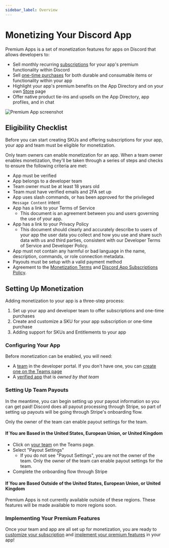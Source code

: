 ```yaml
---
sidebar_label: Overview
---
```


# Monetizing Your Discord App

Premium Apps is a set of monetization features for apps on Discord that allows developers to:

- Sell monthly recurring [subscriptions](#DOCS_MONETIZATION_APP_SUBSCRIPTIONS) for your app's premium functionality within Discord
- Sell [one-time purchases](#DOCS_MONETIZATION_ONE-TIME_PURCHASES) for both durable and consumable items or functionality within your app
- Highlight your app's premium benefits on the App Directory and on your own [Store](#DOCS_MONETIZATION_MANAGING_YOUR_STORE) page
- Offer native product tie-ins and upsells on the App Directory, app profiles, and in chat

![Premium App screenshot](premium-example.png)

## Eligibility Checklist

Before you can start creating SKUs and offering subscriptions for your app, your app and team must be eligible for monetization.

Only team owners can enable monetization for an app. When a team owner enables monetization, they'll be taken through a series of steps and checks to ensure the following criteria are met:

- App must be verified
- App belongs to a developer team
- Team owner must be at least 18 years old
- Team must have verified emails and 2FA set up
- App uses slash commands, or has been approved for the privileged `Message Content` intent
- App has a link to your Terms of Service
  - This document is an agreement between you and users governing the use of your app.
- App has a link to your Privacy Policy
  - This document should clearly and accurately describe to users of your app the user data you collect and how you use and share such data with us and third parties, consistent with our Developer Terms of Service and Developer Policy.
- App must not contain any harmful or bad language in the name, description, commands, or role connection metadata.
- Payouts must be setup with a valid payment method
- Agreement to the [Monetization Terms](https://support.discord.com/hc/articles/5330075836311) and [Discord App Subscriptions Policy](https://support-dev.discord.com/hc/articles/17442400631959).

## Setting Up Monetization

Adding monetization to your app is a three-step process:

1. Set up your app and developer team to offer subscriptions and one-time purchases
2. Create and customize a SKU for your app subscription or one-time purchase
3. Adding support for SKUs and Entitlements to your app

### Configuring Your App

Before monetization can be enabled, you will need:

- A [team](#DOCS_TOPICS_TEAMS) in the developer portal. If you don't have one, you can [create one on the Teams page](https://discord.com/developers/teams)
- A [verified app](https://support.discord.com/hc/en-us/articles/360040720412-Bot-Verification-and-Data-Allowlisting#h_46b3869c-6d50-43fc-b07c-9ed7569a1160) that is _owned by that team_

### Setting Up Team Payouts

In the meantime, you can begin setting up your payout information so you can get paid! Discord does all payout processing through Stripe, so part of setting up payouts will be going through Stripe's onboarding flow.

Only the owner of the team can enable payout settings for the team.

#### If You are Based in the United States, European Union, or United Kingdom

- Click on [your team](https://discord.com/developers/teams) on the Teams page.
- Select "Payout Settings"
  - If you do not see "Payout Settings", you are not the owner of the team. Only the owner of the team can enable payout settings for the team.
- Complete the onboarding flow through Stripe

#### If You are Based Outside of the United States, European Union, or United Kingdom

Premium Apps is not currently available outside of these regions. These features will be made available to more regions soon.

### Implementing Your Premium Features

Once your team and app are all set up for monetization, you are ready to [customize your subscription](#DOCS_MONETIZATION_SKUS/customizing-your-skus) and [implement your premium features](#DOCS_MONETIZATION_APP_SUBSCRIPTIONS) in your app!
